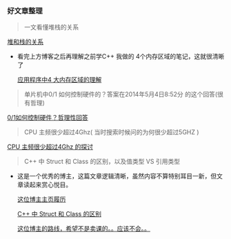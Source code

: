 ### 好文章整理

> 一文看懂堆栈的关系

[堆和栈的关系](https://blog.csdn.net/K346K346/article/details/80849966?ops_request_misc=%257B%2522request%255Fid%2522%253A%2522166052441816782425166089%2522%252C%2522scm%2522%253A%252220140713.130102334.pc%255Fall.%2522%257D&request_id=166052441816782425166089&biz_id=0&utm_medium=distribute.pc_search_result.none-task-blog-2~all~first_rank_ecpm_v1~hot_rank-4-80849966-null-null.142^v40^pc_rank_v36,185^v2^control&utm_term=C%2B%2B%E5%87%BD%E6%95%B0%E7%94%9F%E5%91%BD%E5%91%A8%E6%9C%9F&spm=1018.2226.3001.4187)

- 看完上方博客之后再理解之前学C++ 我做的 4个内存区域的笔记，这就很清晰了

  [应用程序中4 大内存区域的理解](https://dearl.top/2022/08/25/84%e8%ae%b2-%e7%a8%8b%e5%ba%8f%e7%9a%84%e5%86%85%e5%ad%98%e6%a8%a1%e5%9e%8b%ef%bc%88%e6%ad%a4%e6%97%b6%e6%ad%a5%e5%85%a5%e9%9d%a2%e5%90%91%e5%af%b9%e8%b1%a1%e9%98%b6%e6%ae%b5%ef%bc%89/)



> 单片机中0/1 如何控制硬件的？答案在2014年5月4日8:52分 的这个回答(很有哲理)

[0/1如何控制硬件？哲理性回答](https://www.zhihu.com/question/20492284)



> CPU 主频很少超过4Ghz( 当时搜索时候问的为何很少超过5GHZ )

[CPU 主频很少超过4Ghz 的探讨](https://www.zhihu.com/question/32096371)



> C++ 中 Struct 和 Class 的区别，以及值类型 VS 引用类型

- 这是一个优秀的博主，这篇文章逻辑清晰，虽然内容不算特别耳目一新，但文章读起来赏心悦目。

  [这位博主主页履历](https://broadgeek.com/about/)

  [C++ 中 Struct 和 Class 的区别](https://broadgeek.com/2020/06/29/52b1/)

  [这位博主的路线，希望不是卖课的。。应该不会。。](https://broadgeek.com/2020/06/21/276b/)













